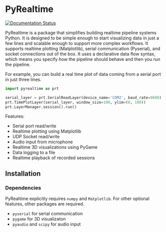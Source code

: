 # PyRealtime
[![Documentation Status](https://readthedocs.org/projects/pyrealtime/badge/?version=latest)](http://pyrealtime.readthedocs.io/en/latest/?badge=latest)

PyRealtime is a package that simplifies building realtime pipeline systems Python. 
It is designed to be simple enough to start visualizing data in just a few lines and scalable enough to support more complex workflows.
It supports realtime plotting (Matplotlib), serial communication (Pyserial), and socket connections out of the box.
It uses a declarative data flow syntax, which means you specify *how* the pipeline should behave and then you *run* the pipeline.

For example, you can build a real time plot of data coming from a serial port in just three lines.
```python
import pyrealtime as prt

serial_layer = prt.SerialReadLayer(device_name='COM2', baud_rate=9600)
prt.TimePlotLayer(serial_layer, window_size=100, ylim=(0, 100))
prt.LayerManager.session().run()
```

Features:
* Serial port read/write
* Realtime plotting using Matplotlib
* UDP Socket read/write
* Audio input from microphone
* Realtime 3D visualizations using PyGame
* Data logging to a file
* Realtime playback of recorded sessions


## Installation

### Dependencies
PyRealtime explicitly requires `numpy` and `Matplotlib`. For other optional features, other packages are required.
 * `pyserial` for serial communication
 * `pygame` for 3D visualizaton
 * `pyaudio` and `scipy` for audio input